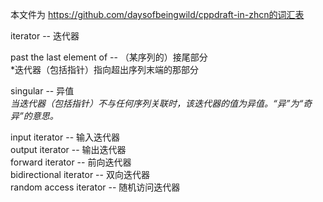 
本文件为 https://github.com/daysofbeingwild/cppdraft-in-zhcn的词汇表

iterator -- 迭代器  

past the last element of -- （某序列的）接尾部分  
*迭代器（包括指针）指向超出序列末端的那部分

singular -- 异值  
*当迭代器（包括指针）不与任何序列关联时，该迭代器的值为异值。“异”为“奇异”的意思。*

input iterator -- 输入迭代器  
output iterator -- 输出迭代器  
forward iterator -- 前向迭代器  
bidirectional iterator -- 双向迭代器  
random access iterator -- 随机访问迭代器

